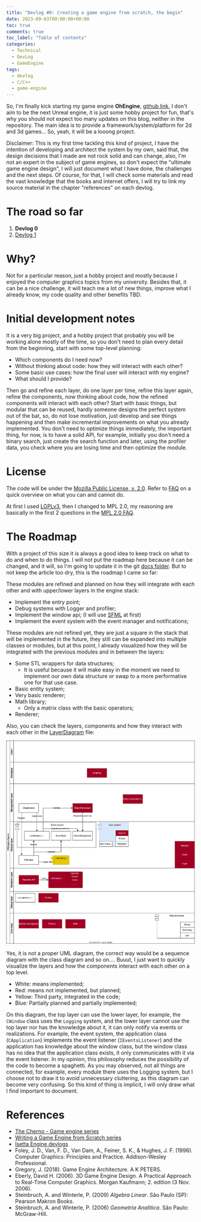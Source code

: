 ```yaml
---
title: "Devlog #0: Creating a game engine from scratch, the begin"
date: 2023-09-03T00:00:00+00:00
toc: true
comments: true
toc_label: "Table of contents"
categories:
  - Technical
  - DevLog
  - GameEngine
tags:
  - devlog
  - C/C++
  - game-engine
---
```


So, I'm finally kick starting my game engine **OhEngine**, [github link](https://github.com/eHonnef/OhEngine), I don't aim to be the next Unreal engine, it is just some hobby project for fun, that's why you should not expect too many updates on this blog, neither in the repository. The main idea is to provide a framework/system/platform for 2d and 3d games... So, yeah, it will be a looong project.

Disclaimer: This is my first time tackling this kind of project, I have the intention of developing and architect the system by my own, said that, the design decisions that I made are not rock solid and can change, also, I'm not an expert in the subject of game engines, so don't expect the "ultimate game engine design", I will just document what I have done, the challenges and the next steps. Of course, for that, I will check some materials and read the vast knowledge that the books and internet offers, I will try to link my source material in the chapter "references" on each devlog.

# The road so far

1.  **Devlog 0**
2.  [Devlog 1](2023-09-03-devlog-1-game-engine)

# Why?

Not for a particular reason, just a hobby project and mostly because I enjoyed the computer graphics topics from my university. Besides that, it can be a nice challenge, it will teach me a lot of new things, improve what I already know, my code quality and other benefits TBD.

# Initial development notes

It is a very big project, and a hobby project that probably you will be working alone mostly of the time, so you don't need to plan every detail from the beginning, start with some top-level planning:

- Which components do I need now?
- Without thinking about code: how they will interact with each other?
- Some basic use cases: how the final user will interact with my engine?
- What should I provide?

Then go and refine each layer, do one layer per time, refine this layer again, refine the components, now thinking about code, how the refined components will interact with each other?
Start with basic things, but modular that can be reused, hardly someone designs the perfect system out of the bat, so, do not lose motivation, just develop and see things happening and then make incremental improvements on what you already implemented.
You don't need to optimize things immediately, the important thing, for now, is to have a solid API, for example, initially you don't need a binary search, just create the search function and later, using the profiler data, you check where you are losing time and then optimize the module.

# License

The code will be under the [Mozilla Public License, v. 2.0](https://www.mozilla.org/en-US/MPL/2.0/). Refer to [FAQ](https://www.mozilla.org/en-US/MPL/2.0/FAQ/) on a quick overview on what you can and cannot do.

At first I used [LGPLv3](https://www.gnu.org/licenses/lgpl-3.0.html), then I changed to MPL 2.0, my reasoning are basically in the first 2 questions in the [MPL 2.0 FAQ](https://www.mozilla.org/en-US/MPL/2.0/FAQ/).

# The Roadmap

With a project of this size it is always a good idea to keep track on what to do and when to do things. I will not put the roadmap here because it can be changed, and it will, so I'm going to update it in the git [docs folder](https://github.com/eHonnef/OhEngine/blob/master/docs/Roadmap.md). But to not keep the article too dry, this is the roadmap I came so far:

These modules are refined and planned on how they will integrate with each other and with upper/lower layers in the engine stack:

- Implement the entry point;
- Debug systems with Logger and profiler;
- Implement the window api; (I will use [SFML](https://sfml-dev.org) at first)
- Implement the event system with the event manager and notifications;

These modules are not refined yet, they are just a square in the stack that will be implemented in the future, they still can be expanded into multiple classes or modules, but at this point, I already visualized how they will be integrated with the previous modules and in between the layers:

- Some STL wrappers for data structures;
    - It is useful because it will make easy in the moment we need to implement our own data structure or swap to a more performative one for that use case.
- Basic entity system;
- Very basic renderer;
- Math library;
    - Only a matrix class with the basic operators;
- Renderer;

Also, you can check the layers, components and how they interact with each other in the [LayerDiagram](https://github.com/eHonnef/OhEngine/blob/master/docs/LayerDiagram.drawio) file:

![diagram](https://github.com/eHonnef/OhEngine/blob/master/docs/LayerDiagram.svg)

Yes, it is not a proper UML diagram, the correct way would be a sequence diagram with the class diagram and so on.... Buuut, I just want to quickly visualize the layers and how the components interact with each other on a top level.

- White: means implemented;
- Red: means not implemented, but planned;
- Yellow: Third party, integrated in the code;
- Blue: Partially planned and partially implemented;

On this diagram, the top layer can use the lower layer, for example, the `CWindow` class uses the `Logging` system, and the lower layer cannot use the top layer nor has the knowledge about it, it can only notify via events or realizations. For example, the event system, the application class (`CApplication`) implements the event listener (`IEventsListener`) and the application has knowledge about the window class, but the window class has no idea that the application class exists, it only communicates with it via the event listener. In my opinion, this philosophy reduces the possibility of the code to become a spaghetti.
As you may observed, not all things are connected, for example, every module there uses the Logging system, but I choose not to draw it to avoid unnecessary cluttering, as this diagram can become very confusing. So this kind of thing is implicit, I will only draw what I find important to document.

# References

- [The Cherno - Game engine series](https://www.youtube.com/playlist?list=PLlrATfBNZ98dC-V-N3m0Go4deliWHPFwT)
- [Writing a Game Engine from Scratch series](https://www.gamedeveloper.com/programming/writing-a-game-engine-from-scratch---part-1-messaging)
- [Isetta Engine devlogs](https://isetta.io/blogs/week-0/)
- Foley, J. D., Van, F. D., Van Dam, A., Feiner, S. K., & Hughes, J. F. (1996). Computer Graphics: Principles and Practice. Addison-Wesley Professional.
- Gregory, J. (2018). Game Engine Architecture. A K PETERS.
- Eberly, David H. (2006). 3D Game Engine Design. A Practical Approach to Real-Time Computer Graphics. Morgan Kaufmann; 2. edition (3 Nov. 2006).
- Steinbruch, A. and Winterle, P. (2009) *Algebra Linear*. São Paulo (SP): Pearson Makron Books.
- Steinbruch, A. and Winterle, P. (2006) *Geometria Analitica*. São Paulo: McGraw-Hill.
